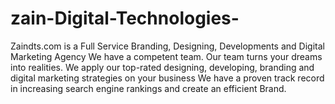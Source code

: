 # zain-Digital-Technologies-
Zaindts.com is a Full Service    Branding, Designing, Developments and Digital Marketing Agency We have a competent team. Our team turns your dreams into realities. We apply our top-rated designing, developing, branding and digital marketing strategies on your business We have a proven track record in increasing search engine rankings and create an efficient Brand.
